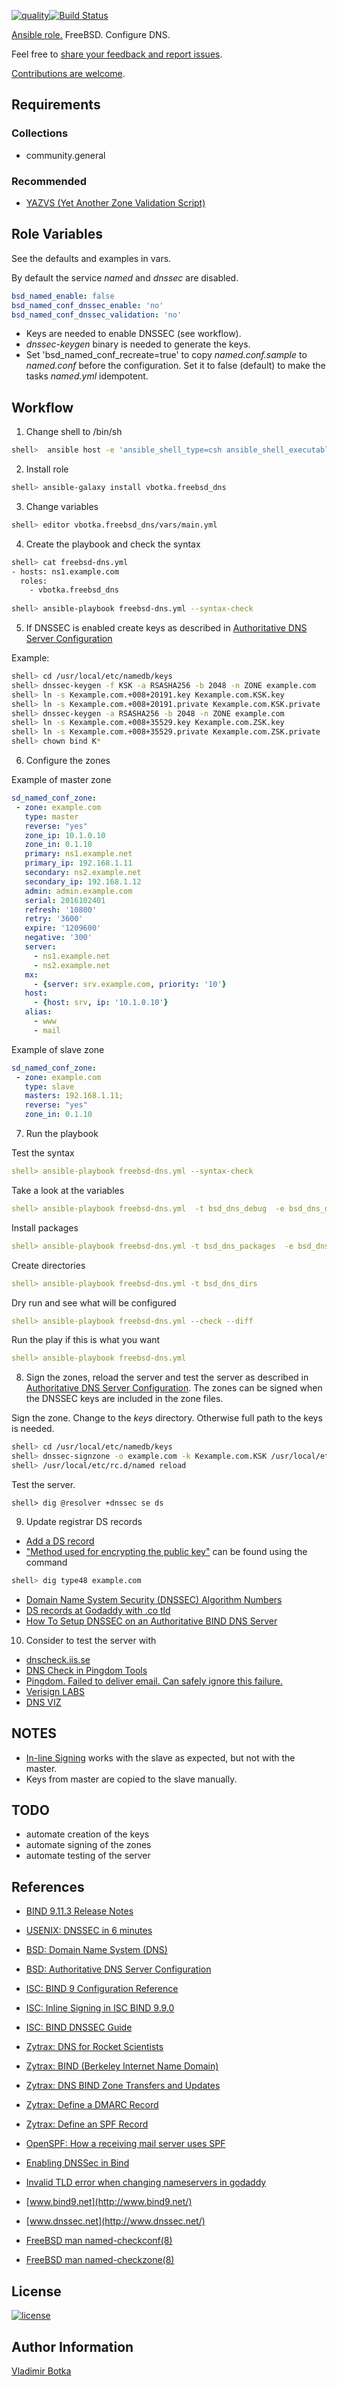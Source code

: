 
[![quality](https://img.shields.io/ansible/quality/27910)](https://galaxy.ansible.com/vbotka/freebsd_dns)[![Build Status](https://travis-ci.org/vbotka/ansible-freebsd-dns.svg?branch=master)](https://travis-ci.org/vbotka/ansible-freebsd-dns)

[Ansible role.](https://galaxy.ansible.com/vbotka/freebsd_dns/) FreeBSD. Configure DNS.

Feel free to [share your feedback and report issues](https://github.com/vbotka/ansible-freebsd-dns/issues).

[Contributions are welcome](https://github.com/firstcontributions/first-contributions).


## Requirements

### Collections

* community.general

### Recommended

* [YAZVS (Yet Another Zone Validation Script)](https://galaxy.ansible.com/vbotka/yazvs/)


## Role Variables

See the defaults and examples in vars.

By default the service *named* and *dnssec* are disabled.


```yaml
bsd_named_enable: false
bsd_named_conf_dnssec_enable: 'no'
bsd_named_conf_dnssec_validation: 'no'
```

- Keys are needed to enable DNSSEC (see workflow).
- *dnssec-keygen* binary is needed to generate the keys.
- Set 'bsd_named_conf_recreate=true' to copy *named.conf.sample* to *named.conf* before the configuration. Set it to false (default) to make the tasks *named.yml* idempotent.


## Workflow

1) Change shell to /bin/sh

```bash
shell>  ansible host -e 'ansible_shell_type=csh ansible_shell_executable=/bin/csh' -a 'sudo pw usermod admin -s /bin/sh'
```

2) Install role

```bash
shell> ansible-galaxy install vbotka.freebsd_dns
```

3) Change variables

```bash
shell> editor vbotka.freebsd_dns/vars/main.yml
```

4) Create the playbook and check the syntax

```bash
shell> cat freebsd-dns.yml
- hosts: ns1.example.com
  roles:
    - vbotka.freebsd_dns
    
shell> ansible-playbook freebsd-dns.yml --syntax-check
```

5) If DNSSEC is enabled create keys as described in [Authoritative DNS Server Configuration](http://www.freebsd.org/doc/en_US.ISO8859-1/books/handbook/network-dns.html#dns-dnssec-auth)

Example:

```bash
shell> cd /usr/local/etc/namedb/keys
shell> dnssec-keygen -f KSK -a RSASHA256 -b 2048 -n ZONE example.com
shell> ln -s Kexample.com.+008+20191.key Kexample.com.KSK.key
shell> ln -s Kexample.com.+008+20191.private Kexample.com.KSK.private
shell> dnssec-keygen -a RSASHA256 -b 2048 -n ZONE example.com
shell> ln -s Kexample.com.+008+35529.key Kexample.com.ZSK.key
shell> ln -s Kexample.com.+008+35529.private Kexample.com.ZSK.private
shell> chown bind K*
```  

6) Configure the zones

Example of master zone

```yaml
sd_named_conf_zone:
 - zone: example.com
   type: master
   reverse: "yes"
   zone_ip: 10.1.0.10
   zone_in: 0.1.10
   primary: ns1.example.net
   primary_ip: 192.168.1.11
   secondary: ns2.example.net
   secondary_ip: 192.168.1.12
   admin: admin.example.com
   serial: 2016102401
   refresh: '10800'
   retry: '3600'
   expire: '1209600'
   negative: '300'
   server:
     - ns1.example.net
     - ns2.example.net
   mx:
     - {server: srv.example.com, priority: '10'}
   host:
     - {host: srv, ip: '10.1.0.10'}
   alias:
     - www
     - mail
```

Example of slave zone

```yaml
sd_named_conf_zone:
 - zone: example.com
   type: slave
   masters: 192.168.1.11;
   reverse: "yes"
   zone_in: 0.1.10
```

7) Run the playbook

Test the syntax

```yaml
shell> ansible-playbook freebsd-dns.yml --syntax-check
```

Take a look at the variables

```yaml
shell> ansible-playbook freebsd-dns.yml  -t bsd_dns_debug  -e bsd_dns_debug=true
```

Install packages

```yaml
shell> ansible-playbook freebsd-dns.yml -t bsd_dns_packages  -e bsd_dns_install=true
```
Create directories

```yaml
shell> ansible-playbook freebsd-dns.yml -t bsd_dns_dirs
```

Dry run and see what will be configured

```yaml
shell> ansible-playbook freebsd-dns.yml --check --diff
```

Run the play if this is what you want

```yaml
shell> ansible-playbook freebsd-dns.yml
```

8) Sign the zones, reload the server and test the server as described in [Authoritative DNS Server Configuration](http://www.freebsd.org/doc/en_US.ISO8859-1/books/handbook/network-dns.html#dns-dnssec-auth). The zones can be signed when the DNSSEC keys are included in the zone files.

Sign the zone. Change to the *keys* directory. Otherwise full path to the keys is needed.

```bash
shell> cd /usr/local/etc/namedb/keys
shell> dnssec-signzone -o example.com -k Kexample.com.KSK /usr/local/etc/namedb/master/example.com Kexample.com.ZSK.key
shell> /usr/local/etc/rc.d/named reload
```

Test the server.

```
shell> dig @resolver +dnssec se ds 
```

9) Update registrar DS records

- [Add a DS record](https://uk.godaddy.com/help/add-a-ds-record-23865)
- ["Method used for encrypting the public key"](https://www.edge-cloud.net/2014/06/16/practical-guide-dns-based-authentication-named-entities-dane/) can be found using the command

```bash
shell> dig type48 example.com
```

- [Domain Name System Security (DNSSEC) Algorithm Numbers](http://www.iana.org/assignments/dns-sec-alg-numbers/dns-sec-alg-numbers.xhtml)
- [DS records at Godaddy with .co tld](https://lists.opendnssec.org/pipermail/opendnssec-user/2015-April/003288.html)
- [How To Setup DNSSEC on an Authoritative BIND DNS Server](https://www.digitalocean.com/community/tutorials/how-to-setup-dnssec-on-an-authoritative-bind-dns-server--2)

10) Consider to test the server with

- [dnscheck.iis.se](http://dnscheck.iis.se/)
- [DNS Check in Pingdom Tools](http://dnscheck.pingdom.com/)
- [Pingdom. Failed to deliver email. Can safely ignore this failure.](http://serverfault.com/questions/748923/how-can-i-fix-these-soa-dns-problems)
- [Verisign LABS](http://dnssec-debugger.verisignlabs.com/)
- [DNS VIZ](http://dnsviz.net/)


## NOTES

- [In-line Signing](https://deepthought.isc.org/article/AA-00711/0/In-line-Signing-With-NSEC3-in-BIND-9.9-A-Walk-through.html)
  works with the slave as expected, but not with the master.
- Keys from master are copied to the slave manually.


## TODO

- automate creation of the keys
- automate signing of the zones
- automate testing of the server


## References

- [BIND 9.11.3 Release Notes](https://kb.isc.org/article/AA-01597/0/BIND-9.11.3-Release-Notes.html)
- [USENIX: DNSSEC in 6 minutes](http://static.usenix.org/event/lisa08/dnssec_bof.pdf)
- [BSD: Domain Name System (DNS)](https://www.freebsd.org/doc/en_US.ISO8859-1/books/handbook/network-dns.html)
- [BSD: Authoritative DNS Server Configuration](http://www.freebsd.org/doc/en_US.ISO8859-1/books/handbook/network-dns.html#dns-dnssec-auth)
- [ISC: BIND 9 Configuration Reference](https://ftp.isc.org/isc/bind9/cur/9.10/doc/arm/Bv9ARM.ch06.html)
- [ISC: Inline Signing in ISC BIND 9.9.0](https://kb.isc.org/article/AA-00626/0/Inline-Signing-in-ISC-BIND-9.9.0-Examples.html)
- [ISC: BIND DNSSEC Guide](https://users.isc.org/~jreed/dnssec-guide/dnssec-guide.html)
- [Zytrax: DNS for Rocket Scientists](http://www.zytrax.com/books/dns/)
- [Zytrax: BIND (Berkeley Internet Name Domain)](http://www.zytrax.com/books/dns/ch5/)
- [Zytrax: DNS BIND Zone Transfers and Updates](http://www.zytrax.com/books/dns/ch7/xfer.html)
- [Zytrax: Define a DMARC Record](http://www.zytrax.com/books/dns/ch9/dmarc.html)
- [Zytrax: Define an SPF Record](http://www.zytrax.com/books/dns/ch9/spf.html)
- [OpenSPF: How a receiving mail server uses SPF](http://www.openspf.org/FAQ/Examples)

- [Enabling DNSSec in Bind](http://networking.ringofsaturn.com/Unix/dnssec.php)
- [Invalid TLD error when changing nameservers in godaddy](https://www.howtoforge.com/community/threads/invalid-tld-error-when-changing-nameservers-in-godaddy.62932/)
- [www.bind9.net](http://www.bind9.net/)
- [www.dnssec.net](http://www.dnssec.net/)
- [FreeBSD man named-checkconf(8)](https://www.freebsd.org/cgi/man.cgi?query=named-checkconf&sektion=8)
- [FreeBSD man named-checkzone(8)](https://www.freebsd.org/cgi/man.cgi?query=named-checkzone&sektion=8)


## License

[![license](https://img.shields.io/badge/license-BSD-red.svg)](https://www.freebsd.org/doc/en/articles/bsdl-gpl/article.html)


## Author Information

[Vladimir Botka](https://botka.info)
